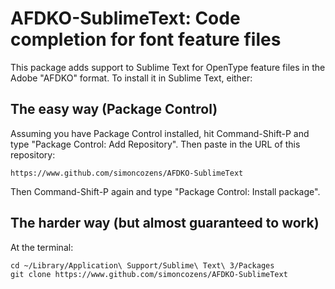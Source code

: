 # AFDKO-SublimeText: Code completion for font feature files

This package adds support to Sublime Text for OpenType feature files in
the Adobe "AFDKO" format. To install it in Sublime Text, either:

## The easy way (Package Control)

Assuming you have Package Control installed, hit Command-Shift-P and
type "Package Control: Add Repository". Then paste in the URL of this
repository:

    https://www.github.com/simoncozens/AFDKO-SublimeText

Then Command-Shift-P again and type "Package Control: Install package".

## The harder way (but almost guaranteed to work)

At the terminal:

    cd ~/Library/Application\ Support/Sublime\ Text\ 3/Packages
    git clone https://www.github.com/simoncozens/AFDKO-SublimeText

